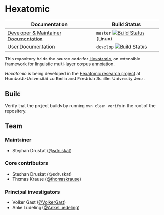 # Hexatomic

| Documentation | Build Status
|-------------- |--------------|
| [Developer & Maintainer Documentation](https://hexatomic.github.io/hexatomic/v0.1.0/dev/)  | `master` [![Build Status](https://travis-ci.org/hexatomic/hexatomic.svg?branch=master)](https://travis-ci.org/hexatomic/hexatomic) (Linux) | 
| [User Documentation](https://hexatomic.github.io/hexatomic/v0.1.0/user/) | `develop` [![Build Status](https://travis-ci.org/hexatomic/hexatomic.svg?branch=develop)](https://travis-ci.org/hexatomic/hexatomic)|

This repository holds the source code for [Hexatomic](https://hexatomic.github.io/hexatomic), 
an extensible framework for linguistic multi-layer corpus annotation.

*Hexatomic* is being developed in the [Hexatomic research project](https://hexatomic.github.io)
at Humboldt-Universität zu Berlin and Friedrich Schiller University Jena.

## Build

Verify that the project builds by running `mvn clean verify` in the root of the repository.

## Team

### Maintainer

- Stephan Druskat ([@sdruskat](https://github.com/sdruskat))

### Core contributors

- Stephan Druskat ([@sdruskat](https://github.com/sdruskat))
- Thomas Krause ([@thomaskrause](https://github.com/thomaskrause))

### Principal investigators

- Volker Gast ([@VolkerGast](https://github.com/VolkerGast))
- Anke Lüdeling ([@AnkeLuedeling](https://github.com/AnkeLuedeling))